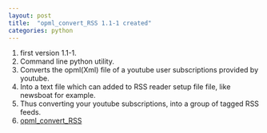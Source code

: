 ```yaml
---
layout: post
title:  "opml_convert_RSS 1.1-1 created"
categories: python
---
```


1. first version 1.1-1.
2. Command line python utility.
3. Converts the opml(Xml) file of a youtube user subscriptions provided by youtube.
4. Into a text file which can added to RSS reader setup file file, like newsboat for example. 
5. Thus converting your youtube subscriptions, into a group of tagged RSS feeds.
6. [opml_convert_RSS](https://github.com/gavinlyonsrepo/opml_convert_RSS)
